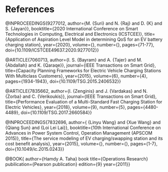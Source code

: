 # References

@INPROCEEDINGS{9277012,
  author={M. {Suri} and N. {Raj} and D. {K} and S. {Jayan}},
  booktitle={2020 International Conference on Smart Technologies in Computing, Electrical and Electronics (ICSTCEE)}, 
  title={Application of Aspiration Level Model in determining QoS for an EV battery charging station}, 
  year={2020},
  volume={},
  number={},
  pages={71-77},
  doi={10.1109/ICSTCEE49637.2020.9277012}}

@ARTICLE{7060713,
  author={I. S. {Bayram} and A. {Tajer} and M. {Abdallah} and K. {Qaraqe}},
  journal={IEEE Transactions on Smart Grid}, 
  title={Capacity Planning Frameworks for Electric Vehicle Charging Stations With Multiclass Customers}, 
  year={2015},
  volume={6},
  number={4},
  pages={1934-1943},
  doi={10.1109/TSG.2015.2406532}}

@ARTICLE{7835662,
  author={I. {Zenginis} and J. {Vardakas} and N. {Zorba} and C. {Verikoukis}},
  journal={IEEE Transactions on Smart Grid}, 
  title={Performance Evaluation of a Multi-Standard Fast Charging Station for Electric Vehicles}, 
  year={2018},
  volume={9},
  number={5},
  pages={4480-4489},
  doi={10.1109/TSG.2017.2660584}}

@INPROCEEDINGS{7832696,
  author={ {Linyu Wang} and  {Xue Wang} and  {Qiang Sun} and  {Loi Lei Lai}},
  booktitle={10th International Conference on Advances in Power System Control, Operation   Management (APSCOM 2015)}, 
  title={The service modeling of EV charging/swapping station and its cost benefit analysis}, 
  year={2015},
  volume={},
  number={},
  pages={1-7},
  doi={10.1049/ic.2015.0243}}
  
  @BOOK{
  author={Hamdy A. Taha}
  book title={Operations Research}
  pubilication={Pearson publication}
  edition={9}
  year={2011}}
